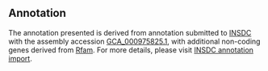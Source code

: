 

Annotation
----------

The annotation presented is derived from annotation submitted to
[INSDC](http://www.insdc.org) with the assembly accession
[GCA\_000975825.1](http://www.ebi.ac.uk/ena/data/view/GCA_000975825.1),
with additional non-coding genes derived from
[Rfam](http://rfam.xfam.org/). For more details, please visit [INSDC
annotation
import](http://ensemblgenomes.org/info/data/insdc_annotation).
